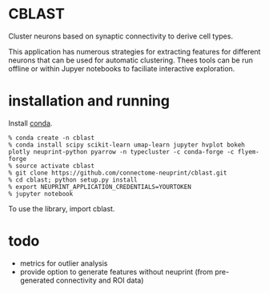 # CBLAST
Cluster neurons based on synaptic connectivity to derive cell types.

This application has numerous strategies for extracting features for different
neurons that can be used for automatic clustering.  Thees tools can be run offline
or within Jupyer notebooks to faciliate interactive exploration.

# installation and running

Install [conda](https://docs.conda.io/en/latest/miniconda.html).

    % conda create -n cblast
    % conda install scipy scikit-learn umap-learn jupyter hvplot bokeh plotly neuprint-python pyarrow -n typecluster -c conda-forge -c flyem-forge
    % source activate cblast 
    % git clone https://github.com/connectome-neuprint/cblast.git
    % cd cblast; python setup.py install
    % export NEUPRINT_APPLICATION_CREDENTIALS=YOURTOKEN
    % jupyter notebook 

To use the library, import cblast.

# todo

* metrics for outlier analysis
* provide option to generate features without neuprint (from pre-generated
connectivity and ROI data)
